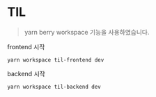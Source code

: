 # TIL
> yarn berry workspace 기능을 사용하였습니다.

frontend 시작
```shell
yarn workspace til-frontend dev
```

backend 시작
```shell
yarn workspace til-backend dev
```
